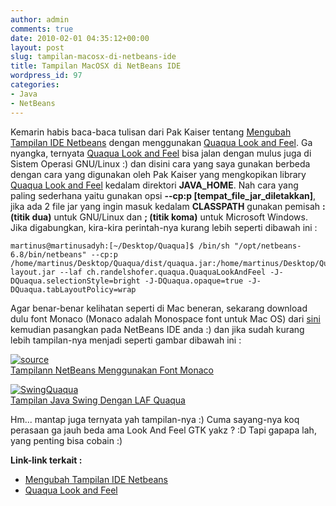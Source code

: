 ```yaml
---
author: admin
comments: true
date: 2010-02-01 04:35:12+00:00
layout: post
slug: tampilan-macosx-di-netbeans-ide
title: Tampilan MacOSX di NetBeans IDE
wordpress_id: 97
categories:
- Java
- NetBeans
---
```


Kemarin habis baca-baca tulisan dari Pak Kaiser tentang [Mengubah Tampilan IDE Netbeans](http://medan.nug.or.id/mengubah-tampilan-ide-netbeans.html) dengan menggunakan [Quaqua Look and Feel](http://www.randelshofer.ch/quaqua/). Ga nyangka, ternyata [Quaqua Look and Feel](http://www.randelshofer.ch/quaqua/) bisa jalan dengan mulus juga di Sistem Operasi GNU/Linux :) dan disini cara yang saya gunakan berbeda dengan cara yang digunakan oleh Pak Kaiser yang mengkopikan library [Quaqua Look and Feel](http://www.randelshofer.ch/quaqua/) kedalam direktori **JAVA_HOME**. Nah cara yang paling sederhana yaitu gunakan opsi **--cp:p [tempat_file_jar_diletakkan]**, jika ada 2 file jar yang ingin masuk kedalam **CLASSPATH**  gunakan pemisah **: (titik dua)** untuk GNU/Linux dan **; (titik koma)** untuk Microsoft Windows. Jika digabungkan, kira-kira perintah-nya kurang lebih seperti dibawah ini :


    
    
    martinus@martinusadyh:[~/Desktop/Quaqua]$ /bin/sh "/opt/netbeans-6.8/bin/netbeans" --cp:p /home/martinus/Desktop/Quaqua/dist/quaqua.jar:/home/martinus/Desktop/Quaqua/dist/swing-layout.jar --laf ch.randelshofer.quaqua.QuaquaLookAndFeel -J-DQuaqua.selectionStyle=bright -J-DQuaqua.opaque=true -J-DQuaqua.tabLayoutPolicy=wrap
    



Agar benar-benar kelihatan seperti di Mac beneran, sekarang download dulu font Monaco (Monaco adalah Monospace font untuk Mac OS) dari [sini](http://www.gringod.com/2006/02/24/return-of-monacottf/) kemudian pasangkan pada NetBeans IDE anda :) dan jika sudah kurang lebih tampilan-nya menjadi seperti gambar dibawah ini :









[![source](http://farm5.static.flickr.com/4057/4321389874_7546dceb6a.jpg)  
Tampilann NetBeans Menggunakan Font Monaco](http://www.flickr.com/photos/10243554@N02/4321389874/)



[![SwingQuaqua](http://farm5.static.flickr.com/4070/4321389854_e028db5bc0.jpg)  
Tampilan Java Swing Dengan LAF Quaqua](http://www.flickr.com/photos/10243554@N02/4321389854/)






Hm... mantap juga ternyata yah tampilan-nya :) Cuma sayang-nya koq perasaan ga jauh beda ama Look And Feel GTK yakz ? :D Tapi gapapa lah, yang penting bisa cobain :)

**Link-link terkait :**
- [Mengubah Tampilan IDE Netbeans](http://medan.nug.or.id/mengubah-tampilan-ide-netbeans.html)
- [Quaqua Look and Feel](http://www.randelshofer.ch/quaqua/)
